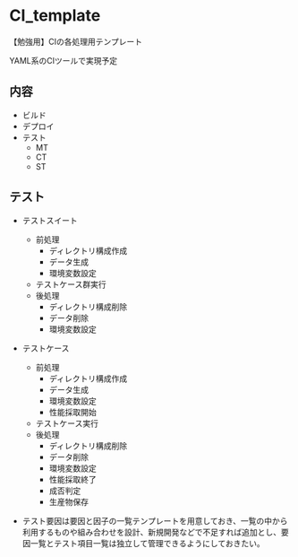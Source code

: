 # CI_template
【勉強用】CIの各処理用テンプレート

YAML系のCIツールで実現予定

## 内容
- ビルド
- デプロイ
- テスト
    - MT
    - CT
    - ST

## テスト
- テストスイート
    - 前処理
        - ディレクトリ構成作成
        - データ生成
        - 環境変数設定
    - テストケース群実行
    - 後処理
        - ディレクトリ構成削除
        - データ削除
        - 環境変数設定
- テストケース
    - 前処理
        - ディレクトリ構成作成
        - データ生成
        - 環境変数設定
        - 性能採取開始
    - テストケース実行
    - 後処理
        - ディレクトリ構成削除
        - データ削除
        - 環境変数設定
        - 性能採取終了
        - 成否判定
        - 生産物保存
 
 - テスト要因は要因と因子の一覧テンプレートを用意しておき、一覧の中から利用するものや組み合わせを設計、新規開発などで不足すれば追加とし、要因一覧とテスト項目一覧は独立して管理できるようにしておきたい。
 
